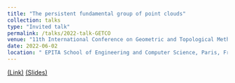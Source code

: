 ```yaml
---
title: "The persistent fundamental group of point clouds"
collection: talks
type: "Invited talk"
permalink: /talks/2022-talk-GETCO
venue: "11th International Conference on Geometric and Topological Methods in Computer Science (GETCO 2022)"
date: 2022-06-02
location: " EPITA School of Engineering and Computer Science, Paris, France"
---
```


[(Link)](http://www.lix.polytechnique.fr/Labo/Samuel.Mimram/getco22/)
[(Slides)](https://ximenafernandez.github.io/reveal.js-presentations/slides/PersistentPi1.html#/)




